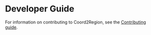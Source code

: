 # Developer Guide

For information on contributing to Coord2Region, see the [Contributing guide](../../CONTRIBUTING.md).
